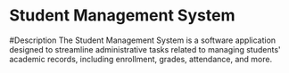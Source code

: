 # **Student Management System**

#Description
The Student Management System is a software application designed to streamline administrative tasks related to managing students' academic records, including enrollment, grades, attendance, and more.
